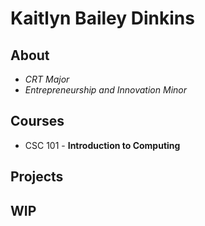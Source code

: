 # Kaitlyn Bailey Dinkins

## About

- *CRT Major*
- *Entrepreneurship and Innovation Minor*

## Courses

- CSC 101 - **Introduction to Computing**

## Projects

## WIP








<!--
**kaitlyndinkins/kaitlyndinkins** is a ✨ _special_ ✨ repository because its `README.md` (this file) appears on your GitHub profile.

Here are some ideas to get you started:

- 🔭 I’m currently working on ...
- 🌱 I’m currently learning ...
- 👯 I’m looking to collaborate on ...
- 🤔 I’m looking for help with ...
- 💬 Ask me about ...
- 📫 How to reach me: ...
- 😄 Pronouns: ...
- ⚡ Fun fact: ...
-->
